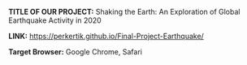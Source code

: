 **TITLE OF OUR PROJECT:** Shaking the Earth: An Exploration of Global Earthquake Activity in 2020

**LINK:**
https://perkertik.github.io/Final-Project-Earthquake/

**Target Browser:** Google Chrome, Safari

